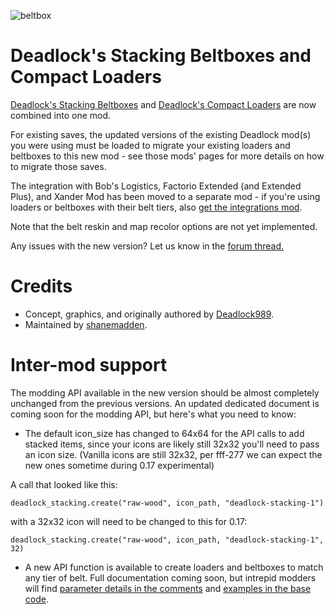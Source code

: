 ![beltbox](https://i.imgur.com/31g3wov.gif)

# Deadlock's Stacking Beltboxes and Compact Loaders

[Deadlock's Stacking Beltboxes](https://mods.factorio.com/mod/DeadlockStacking) and [Deadlock's Compact Loaders](https://mods.factorio.com/mod/DeadlockLoaders) are now combined into one mod.

For existing saves, the updated versions of the existing Deadlock mod(s) you were using must be loaded to migrate your existing loaders and beltboxes to this new mod - see those mods' pages for more details on how to migrate those saves.

The integration with Bob's Logistics, Factorio Extended (and Extended Plus), and Xander Mod has been moved to a separate mod - if you're using loaders or beltboxes with their belt tiers, also [get the integrations mod](https://mods.factorio.com/mod/deadlock-integrations).

Note that the belt reskin and map recolor options are not yet implemented.

Any issues with the new version? Let us know in the [forum thread.](https://forums.factorio.com/viewtopic.php?f=94&t=57264)

# Credits

* Concept, graphics, and originally authored by [Deadlock989](https://mods.factorio.com/user/deadlock989).
* Maintained by [shanemadden](https://mods.factorio.com/user/shanemadden).

# Inter-mod support

The modding API available in the new version should be almost completely unchanged from the previous versions. An updated dedicated document is coming soon for the modding API, but here's what you need to know:

 - The default icon_size has changed to 64x64 for the API calls to add stacked items, since your icons are likely still 32x32 you'll need to pass an icon size. (Vanilla icons are still 32x32, per fff-277 we can expect the new ones sometime during 0.17 experimental)

A call that looked like this:

    deadlock_stacking.create("raw-wood", icon_path, "deadlock-stacking-1")

with a 32x32 icon will need to be changed to this for 0.17:

    deadlock_stacking.create("raw-wood", icon_path, "deadlock-stacking-1", 32)

 - A new API function is available to create loaders and beltboxes to match any tier of belt. Full documentation coming soon, but intrepid modders will find [parameter details in the comments](https://github.com/shanemadden/factorio-deadlock-beltboxes-loaders/blob/master/prototypes/public.lua#L5) and [examples in the base code](https://github.com/shanemadden/factorio-deadlock-beltboxes-loaders/blob/master/prototypes/vanilla_tiers.lua).
